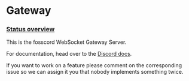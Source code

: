 # Gateway

### [Status overview](https://github.com/fosscord/fosscord-gateway/projects/3)

This is the fosscord WebSocket Gateway Server.

For documentation, head over to the [Discord docs](https://discord.dev).

If you want to work on a feature please comment on the corresponding issue so we can assign it you that nobody implements something twice.
